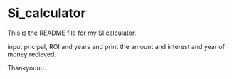 # Si_calculator

This is the README file for my SI calculator.

input pricipal, ROI and years and print the amount and interest and year of money recieved.

Thankyouuu.
